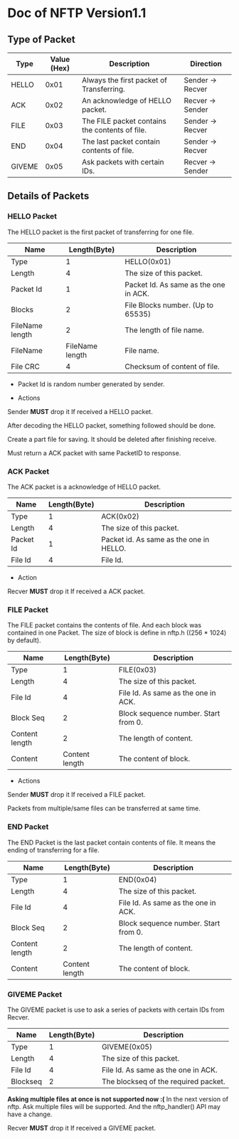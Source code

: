 # Doc of NFTP Version1.1


## Type of Packet

| Type   | Value (Hex) | Description                                    | Direction        |
| ------ | ----------- | ---------------------------------------------- | ---------------- |
| HELLO  | 0x01        | Always the first packet of Transferring.       | Sender -> Recver |
| ACK    | 0x02        | An acknowledge of HELLO packet.                | Recver -> Sender |
| FILE   | 0x03        | The FILE packet contains the contents of file. | Sender -> Recver |
| END    | 0x04        | The last packet contain contents of file.      | Sender -> Recver |
| GIVEME | 0x05        | Ask packets with certain IDs.                  | Recver -> Sender |

## Details of Packets

### HELLO Packet

The HELLO packet is the first packet of transferring for one file.

| Name            | Length(Byte)    | Description                           |
| --------------- | --------------- | ------------------------------------- |
| Type            | 1               | HELLO(0x01)                           |
| Length          | 4               | The size of this packet.              |
| Packet Id       | 1               | Packet Id. As same as the one in ACK. |
| Blocks          | 2               | File Blocks number. (Up to 65535)     |
| FileName length | 2               | The length of file name.              |
| FileName        | FileName length | File name.                            |
| File CRC        | 4               | Checksum of content of file.          |

+ Packet Id is random number generated by sender.

+ Actions

Sender **MUST** drop it If received a HELLO packet.

After decoding the HELLO packet, something followed should be done.

Create a part file for saving. It should be deleted after finishing receive.

Must return a ACK packet with same PacketID to response.

### ACK Packet

The ACK packet is a acknowledge of HELLO packet.

| Name      | Length(Byte) | Description                             |
| --------- | ------------ | --------------------------------------- |
| Type      | 1            | ACK(0x02)                               |
| Length    | 4            | The size of this packet.                |
| Packet Id | 1            | Packet id. As same as the one in HELLO. |
| File Id   | 4            | File Id.                                |

+ Action

Recver **MUST** drop it If received a ACK packet.

### FILE Packet

The FILE packet contains the contents of file. And each block was contained in one Packet. The size of block is define in nftp.h ((256 * 1024) by default).

| Name           | Length(Byte)   | Description                          |
| -------------- | -------------- | ------------------------------------ |
| Type           | 1              | FILE(0x03)                           |
| Length         | 4              | The size of this packet.             |
| File Id        | 4              | File Id. As same as the one in ACK.  |
| Block Seq      | 2              | Block sequence number. Start from 0. |
| Content length | 2              | The length of content.               |
| Content        | Content length | The content of block.                |

+ Actions

Sender **MUST** drop it If received a FILE packet.

Packets from multiple/same files can be transferred at same time.

### END Packet

The END Packet is the last packet contain contents of file. It means the ending of transferring for a file.

| Name           | Length(Byte)   | Description                          |
| -------------- | -------------- | ------------------------------------ |
| Type           | 1              | END(0x04)                            |
| Length         | 4              | The size of this packet.             |
| File Id        | 4              | File Id. As same as the one in ACK.  |
| Block Seq      | 2              | Block sequence number. Start from 0. |
| Content length | 2              | The length of content.               |
| Content        | Content length | The content of block.                |

### GIVEME Packet

The GIVEME packet is use to ask a series of packets with certain IDs from Recver. 

| Name          | Length(Byte)     | Description                          |
| ------------- | ---------------- | ------------------------------------ |
| Type          | 1                | GIVEME(0x05)                         |
| Length        | 4                | The size of this packet.             |
| File Id       | 4                | File Id. As same as the one in ACK.  |
| Blockseq      | 2                | The blockseq of the required packet. |

**Asking multiple files at once is not supported now :(**
In the next version of nftp. Ask multiple files will be supported. And the nftp\_handler() API may have a change.

Recver **MUST** drop it If received a GIVEME packet.

